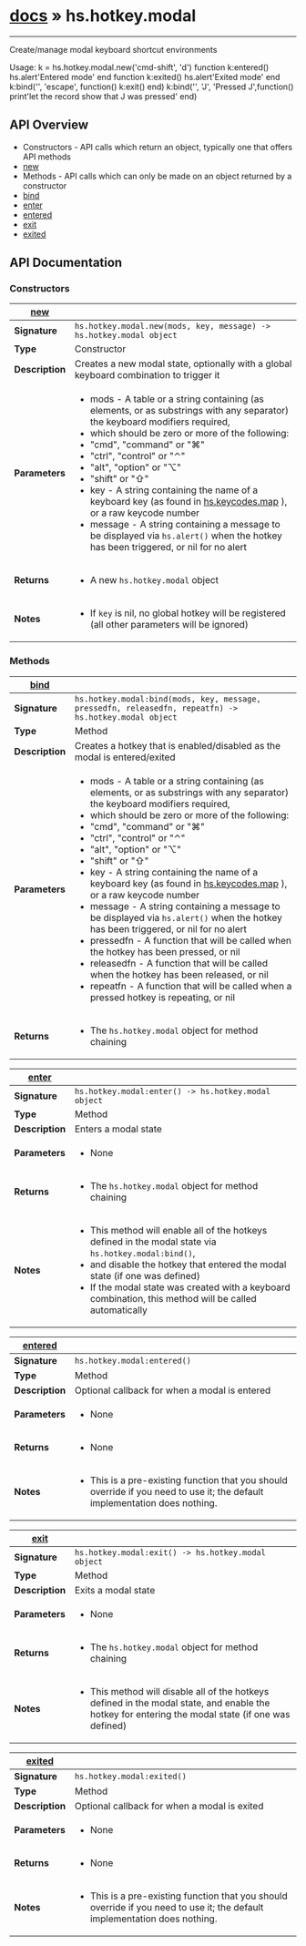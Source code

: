 # [docs](../hammerspoon/index.md) » hs.hotkey.modal
---

Create/manage modal keyboard shortcut environments

Usage:
k = hs.hotkey.modal.new('cmd-shift', 'd')
function k:entered() hs.alert'Entered mode' end
function k:exited()  hs.alert'Exited mode'  end
k:bind('', 'escape', function() k:exit() end)
k:bind('', 'J', 'Pressed J',function() print'let the record show that J was pressed' end)

## API Overview
* Constructors - API calls which return an object, typically one that offers API methods
 * [new](#new)
* Methods - API calls which can only be made on an object returned by a constructor
 * [bind](#bind)
 * [enter](#enter)
 * [entered](#entered)
 * [exit](#exit)
 * [exited](#exited)

## API Documentation

### Constructors

| [new](#new)         |                                                                                     |
| --------------------------------------------|-------------------------------------------------------------------------------------|
| **Signature**                               | `hs.hotkey.modal.new(mods, key, message) -> hs.hotkey.modal object`                                                                    |
| **Type**                                    | Constructor                                                                     |
| **Description**                             | Creates a new modal state, optionally with a global keyboard combination to trigger it                                                                     |
| **Parameters**                              | <ul><li>mods - A table or a string containing (as elements, or as substrings with any separator) the keyboard modifiers required,</li><li>   which should be zero or more of the following:</li><li>  "cmd", "command" or "⌘"</li><li>  "ctrl", "control" or "⌃"</li><li>  "alt", "option" or "⌥"</li><li>  "shift" or "⇧"</li><li>key - A string containing the name of a keyboard key (as found in [hs.keycodes.map](hs.keycodes.html#map) ), or a raw keycode number</li><li>message - A string containing a message to be displayed via `hs.alert()` when the hotkey has been triggered, or nil for no alert</li></ul> |
| **Returns**                                 | <ul><li>A new `hs.hotkey.modal` object</li></ul>          |
| **Notes**                                   | <ul><li>If `key` is nil, no global hotkey will be registered (all other parameters will be ignored)</li></ul>                |

### Methods

| [bind](#bind)         |                                                                                     |
| --------------------------------------------|-------------------------------------------------------------------------------------|
| **Signature**                               | `hs.hotkey.modal:bind(mods, key, message, pressedfn, releasedfn, repeatfn) -> hs.hotkey.modal object`                                                                    |
| **Type**                                    | Method                                                                     |
| **Description**                             | Creates a hotkey that is enabled/disabled as the modal is entered/exited                                                                     |
| **Parameters**                              | <ul><li>mods - A table or a string containing (as elements, or as substrings with any separator) the keyboard modifiers required,</li><li>   which should be zero or more of the following:</li><li>  "cmd", "command" or "⌘"</li><li>  "ctrl", "control" or "⌃"</li><li>  "alt", "option" or "⌥"</li><li>  "shift" or "⇧"</li><li>key - A string containing the name of a keyboard key (as found in [hs.keycodes.map](hs.keycodes.html#map) ), or a raw keycode number</li><li>message - A string containing a message to be displayed via `hs.alert()` when the hotkey has been triggered, or nil for no alert</li><li>pressedfn - A function that will be called when the hotkey has been pressed, or nil</li><li>releasedfn - A function that will be called when the hotkey has been released, or nil</li><li>repeatfn - A function that will be called when a pressed hotkey is repeating, or nil</li></ul> |
| **Returns**                                 | <ul><li>The `hs.hotkey.modal` object for method chaining</li></ul>          |

| [enter](#enter)         |                                                                                     |
| --------------------------------------------|-------------------------------------------------------------------------------------|
| **Signature**                               | `hs.hotkey.modal:enter() -> hs.hotkey.modal object`                                                                    |
| **Type**                                    | Method                                                                     |
| **Description**                             | Enters a modal state                                                                     |
| **Parameters**                              | <ul><li>None</li></ul> |
| **Returns**                                 | <ul><li>The `hs.hotkey.modal` object for method chaining</li></ul>          |
| **Notes**                                   | <ul><li>This method will enable all of the hotkeys defined in the modal state via `hs.hotkey.modal:bind()`,</li><li>   and disable the hotkey that entered the modal state (if one was defined)</li><li>If the modal state was created with a keyboard combination, this method will be called automatically</li></ul>                |

| [entered](#entered)         |                                                                                     |
| --------------------------------------------|-------------------------------------------------------------------------------------|
| **Signature**                               | `hs.hotkey.modal:entered()`                                                                    |
| **Type**                                    | Method                                                                     |
| **Description**                             | Optional callback for when a modal is entered                                                                     |
| **Parameters**                              | <ul><li>None</li></ul> |
| **Returns**                                 | <ul><li>None</li></ul>          |
| **Notes**                                   | <ul><li>This is a pre-existing function that you should override if you need to use it; the default implementation does nothing.</li></ul>                |

| [exit](#exit)         |                                                                                     |
| --------------------------------------------|-------------------------------------------------------------------------------------|
| **Signature**                               | `hs.hotkey.modal:exit() -> hs.hotkey.modal object`                                                                    |
| **Type**                                    | Method                                                                     |
| **Description**                             | Exits a modal state                                                                     |
| **Parameters**                              | <ul><li>None</li></ul> |
| **Returns**                                 | <ul><li>The `hs.hotkey.modal` object for method chaining</li></ul>          |
| **Notes**                                   | <ul><li>This method will disable all of the hotkeys defined in the modal state, and enable the hotkey for entering the modal state (if one was defined)</li></ul>                |

| [exited](#exited)         |                                                                                     |
| --------------------------------------------|-------------------------------------------------------------------------------------|
| **Signature**                               | `hs.hotkey.modal:exited()`                                                                    |
| **Type**                                    | Method                                                                     |
| **Description**                             | Optional callback for when a modal is exited                                                                     |
| **Parameters**                              | <ul><li>None</li></ul> |
| **Returns**                                 | <ul><li>None</li></ul>          |
| **Notes**                                   | <ul><li>This is a pre-existing function that you should override if you need to use it; the default implementation does nothing.</li></ul>                |


